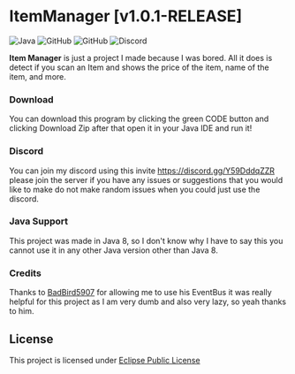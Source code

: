 # ItemManager [v1.0.1-RELEASE]
![Java](https://img.shields.io/badge/java-%23ED8B00.svg?style=for-the-badge&logo=java&logoColor=white)
![GitHub](https://img.shields.io/github/languages/code-size/HyperSkys/ItemManager?color=cyan&label=Size&labelColor=000000&logo=GitHub&style=for-the-badge)
![GitHub](https://img.shields.io/github/license/HyperSkys/ItemManager?color=violet&logo=GitHub&labelColor=000000&style=for-the-badge)
![Discord](https://img.shields.io/discord/898154272636678196?color=5865F2&label=Discord&logo=Discord&labelColor=23272a&style=for-the-badge)

**Item Manager** is just a project I made because I was bored. All it does is detect if you scan an Item and shows the price of the item, name of the item, and more.

### Download

You can download this program by clicking the green CODE button and clicking Download Zip after that open it in your Java IDE and run it!


### Discord

You can join my discord using this invite https://discord.gg/Y59DddqZZR please join the server if you have any issues or suggestions that you would like to make do not make random issues when you could just use the discord.


### Java Support

This project was made in Java 8, so I don't know why I have to say this you cannot use it in any other Java version other than Java 8.

### Credits

Thanks to [BadBird5907](https://github.com/Badbird-5907) for allowing me to use his EventBus it was really helpful for this project as I am very dumb and also very lazy, so yeah thanks to him.


## License
This project is licensed under [Eclipse Public License](https://github.com/HyperSkys/ItemManager/blob/main/LICENSE)
